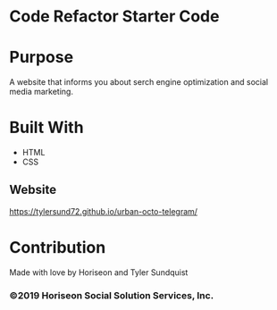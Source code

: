 # Code Refactor Starter Code

# Purpose
A website that informs you about serch engine optimization and social media marketing.

# Built With
* HTML
* CSS

## Website
https://tylersund72.github.io/urban-octo-telegram/

# Contribution
Made with love by Horiseon and Tyler Sundquist

### ©️2019 Horiseon Social Solution Services, Inc.
